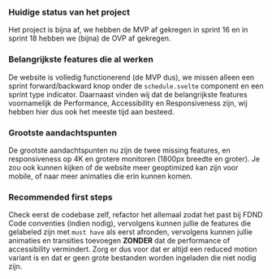 ### Huidige status van het project
Het project is bijna af, we hebben de MVP af gekregen in sprint 16 en in sprint 18 hebben we (bijna) de OVP af gekregen. 

### Belangrijkste features die al werken
De website is volledig functionerend (de MVP dus), we missen alleen een sprint forward/backward knop onder de `schedule.svelte` component en een sprint type indicator. Daarnaast vinden wij dat de belangrijkste features voornamelijk de Performance, Accessibility en Responsiveness zijn, wij hebben hier dus ook het meeste tijd aan besteed.

### Grootste aandachtspunten
De grootste aandachtspunten nu zijn de twee missing features, en responsiveness op 4K en grotere monitoren (1800px breedte en groter). 
Je zou ook kunnen kijken of de website meer geoptimized kan zijn voor mobile, of naar meer animaties die erin kunnen komen.

### Recommended first steps
Check eerst de codebase zelf, refactor het allemaal zodat het past bij FDND Code conventies (indien nodig), 
vervolgens kunnen jullie de features die gelabeled zijn met `must have` als eerst afronden, vervolgens kunnen jullie animaties en transities toevoegen **ZONDER** dat de performance of accessibility vermindert. Zorg er dus voor dat er altijd een reduced motion variant is en dat er geen grote bestanden worden ingeladen die niet nodig zijn. 